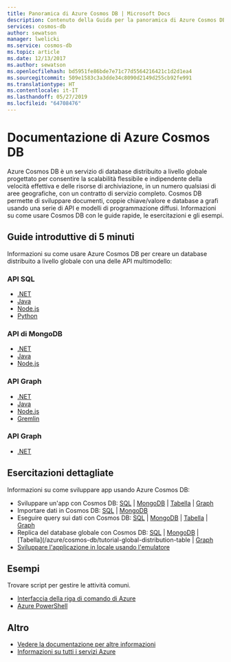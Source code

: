 ```yaml
---
title: Panoramica di Azure Cosmos DB | Microsoft Docs
description: Contenuto della Guida per la panoramica di Azure Cosmos DB nel portale di Azure
services: cosmos-db
author: sewatson
manager: lwelicki
ms.service: cosmos-db
ms.topic: article
ms.date: 12/13/2017
ms.author: sewatson
ms.openlocfilehash: bd5951fe86bde7e71c77d5564216421c1d2d1ea4
ms.sourcegitcommit: 509e1583c3a3dde34c8090d2149d255cb92fe991
ms.translationtype: HT
ms.contentlocale: it-IT
ms.lasthandoff: 05/27/2019
ms.locfileid: "64708476"
---
```

# <a name="azure-cosmos-db-documentation"></a>Documentazione di Azure Cosmos DB

Azure Cosmos DB è un servizio di database distribuito a livello globale progettato per consentire la scalabilità flessibile e indipendente della velocità effettiva e delle risorse di archiviazione, in un numero qualsiasi di aree geografiche, con un contratto di servizio completo. Cosmos DB permette di sviluppare documenti, coppie chiave/valore e database a grafi usando una serie di API e modelli di programmazione diffusi. Informazioni su come usare Cosmos DB con le guide rapide, le esercitazioni e gli esempi.

## <a name="5-minute-quickstarts"></a>Guide introduttive di 5 minuti

Informazioni su come usare Azure Cosmos DB per creare un database distribuito a livello globale con una delle API multimodello:

### <a name="sql-api"></a>API SQL

- [.NET](/azure/cosmos-db/create-sql-api-dotnet)
- [Java](/azure/cosmos-db/create-sql-api-java)
- [Node.js](/azure/cosmos-db/create-sql-api-nodejs)
- [Python](/azure/cosmos-db/create-sql-api-python)

### <a name="mongodb-api"></a>API di MongoDB

- [.NET](/azure/cosmos-db/create-mongodb-dotnet)
- [Java](/azure/cosmos-db/create-mongodb-java)
- [Node.js](/azure/cosmos-db/create-mongodb-nodejs)

### <a name="graph-api"></a>API Graph

- [.NET](/azure/cosmos-db/create-graph-dotnet)
- [Java](/azure/cosmos-db/create-graph-java)
- [Node.js](/azure/cosmos-db/create-graph-nodejs)
- [Gremlin](/azure/cosmos-db/create-graph-gremlin-console)

### <a name="graph-api"></a>API Graph

- [.NET](/azure/cosmos-db/create-table-dotnet)

## <a name="step-by-step-tutorials"></a>Esercitazioni dettagliate

Informazioni su come sviluppare app usando Azure Cosmos DB:

- Sviluppare un'app con Cosmos DB: [SQL](/azure/cosmos-db/tutorial-develop-sql-api-dotnet) | [MongoDB](/azure/cosmos-db/tutorial-develop-mongodb-nodejs) | [Tabella](/azure/cosmos-db/tutorial-develop-table-dotnet) | [Graph](/azure/cosmos-db/tutorial-develop-graph-dotnet)
- Importare dati in Cosmos DB: [SQL](/azure/cosmos-db/sql-api-import-data) | [MongoDB](/azure/cosmos-db/mongodb-migrate) 
- Eseguire query sui dati con Cosmos DB: [SQL](/azure/cosmos-db/tutorial-query-sql-api) | [MongoDB](/azure/cosmos-db/tutorial-query-mongodb) | [Tabella](/azure/cosmos-db/tutorial-query-table) | [Graph](/azure/cosmos-db/tutorial-query-graph)
- Replica del database globale con Cosmos DB: [SQL](/azure/cosmos-db/tutorial-global-distribution-sql-api) | [MongoDB](/azure/cosmos-db/tutorial-global-distribution-mongodb) | [Tabella](/azure/cosmos-db/tutorial-global-distribution-table | [Graph](/azure/cosmos-db/tutorial-global-distribution-graph)
- [Sviluppare l'applicazione in locale usando l'emulatore](/azure/cosmos-db/local-emulator)

## <a name="samples"></a>Esempi

Trovare script per gestire le attività comuni.

- [Interfaccia della riga di comando di Azure](/azure/cosmos-db/cli-samples)
- [Azure PowerShell](/azure/cosmos-db/powershell-samples)

## <a name="more"></a>Altro

- [Vedere la documentazione per altre informazioni](/azure/cosmos-db/index)
- [Informazioni su tutti i servizi Azure](https://aka.ms/j3wr7y)